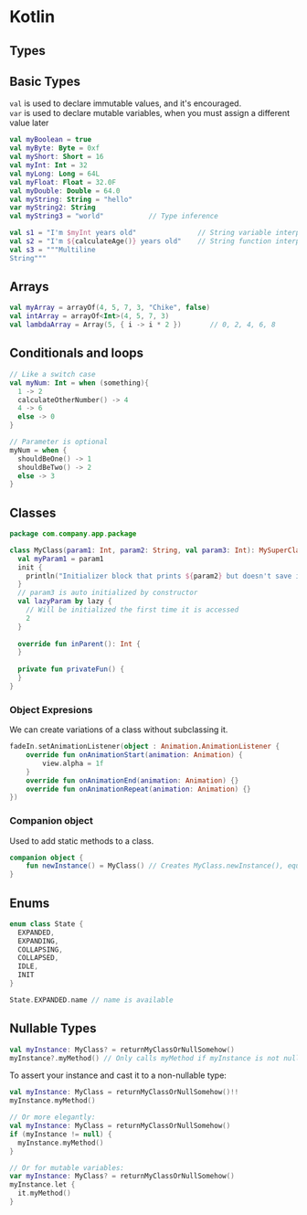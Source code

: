 # Kotlin

## Types

## Basic Types

`val` is used to declare immutable values, and it's encouraged.  
`var` is used to declare mutable variables, when you must assign a different value later

```kotlin
val myBoolean = true
val myByte: Byte = 0xf
val myShort: Short = 16
val myInt: Int = 32
val myLong: Long = 64L
val myFloat: Float = 32.0F
val myDouble: Double = 64.0
val myString: String = "hello"
var myString2: String
val myString3 = "world"           // Type inference

val s1 = "I'm $myInt years old"               // String variable interpolation
val s2 = "I'm ${calculateAge()} years old"    // String function interpolation
val s3 = """Multiline
String"""
```

## Arrays
```kotlin
val myArray = arrayOf(4, 5, 7, 3, "Chike", false)
val intArray = arrayOf<Int>(4, 5, 7, 3)
val lambdaArray = Array(5, { i -> i * 2 })       // 0, 2, 4, 6, 8
```

## Conditionals and loops
```kotlin
// Like a switch case
val myNum: Int = when (something){
  1 -> 2
  calculateOtherNumber() -> 4
  4 -> 6
  else -> 0
}

// Parameter is optional
myNum = when {
  shouldBeOne() -> 1
  shouldBeTwo() -> 2
  else -> 3
}
```

## Classes

```kotlin
package com.company.app.package

class MyClass(param1: Int, param2: String, val param3: Int): MySuperClass() {
  val myParam1 = param1
  init {
    println("Initializer block that prints ${param2} but doesn't save it")
  }
  // param3 is auto initialized by constructor
  val lazyParam by lazy {
    // Will be initialized the first time it is accessed
    2
  }
  
  override fun inParent(): Int {
  }
  
  private fun privateFun() {
  }
}
```

### Object Expresions

We can create variations of a class without subclassing it.

```kotlin
fadeIn.setAnimationListener(object : Animation.AnimationListener {
    override fun onAnimationStart(animation: Animation) {
        view.alpha = 1f
    }
    override fun onAnimationEnd(animation: Animation) {}
    override fun onAnimationRepeat(animation: Animation) {}
})
```

### Companion object

Used to add static methods to a class.

```kotlin
companion object {
    fun newInstance() = MyClass() // Creates MyClass.newInstance(), equivalent to calling MyClass()
}
```

## Enums
```kotlin
enum class State {
  EXPANDED,
  EXPANDING,
  COLLAPSING,
  COLLAPSED,
  IDLE,
  INIT
}

State.EXPANDED.name // name is available
```


## Nullable Types
```kotlin
val myInstance: MyClass? = returnMyClassOrNullSomehow()
myInstance?.myMethod() // Only calls myMethod if myInstance is not null
```

To assert your instance and cast it to a non-nullable type:
```kotlin
val myInstance: MyClass = returnMyClassOrNullSomehow()!!
myInstance.myMethod()

// Or more elegantly:
val myInstance: MyClass = returnMyClassOrNullSomehow()
if (myInstance != null) {
  myInstance.myMethod()
}

// Or for mutable variables:
var myInstance: MyClass? = returnMyClassOrNullSomehow()
myInstance.let {
  it.myMethod()
}
```
